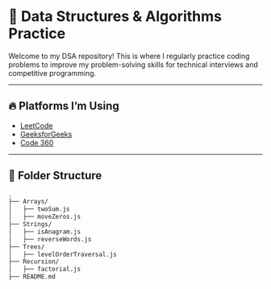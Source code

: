 # 📘 Data Structures & Algorithms Practice

Welcome to my DSA repository! This is where I regularly practice coding problems to improve my problem-solving skills for technical interviews and competitive programming.

---

## 🔥 Platforms I’m Using

- [LeetCode](https://leetcode.com/u/sahbaz23/)
- [GeeksforGeeks](https://www.geeksforgeeks.org/user/amdsah8zuh/)
- [Code 360](https://www.naukri.com/code360/profile/53fe33dd-fd9b-475d-81b6-66e256c6978d)

---

## 📂 Folder Structure

```bash
.
├── Arrays/
│   ├── twoSum.js
│   ├── moveZeros.js
├── Strings/
│   ├── isAnagram.js
│   ├── reverseWords.js
├── Trees/
│   ├── levelOrderTraversal.js
├── Recursion/
│   ├── factorial.js
├── README.md
